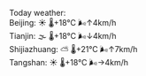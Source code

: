 Today weather:  
Beijing: ☀️   🌡️+18°C 🌬️↑4km/h  
Tianjin: 🌫  🌡️+18°C 🌬️↓4km/h  
Shijiazhuang: ⛅️  🌡️+21°C 🌬️↑7km/h  
Tangshan: ☀️   🌡️+18°C 🌬️→4km/h  
